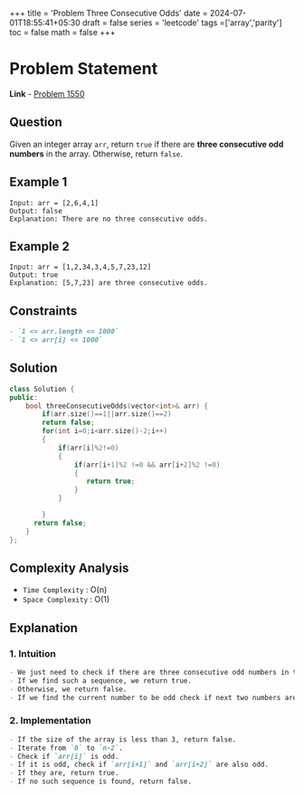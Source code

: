 +++
title = 'Problem Three Consecutive Odds'
date = 2024-07-01T18:55:41+05:30
draft = false
series = 'leetcode'
tags =['array','parity']
toc = false
math = false
+++

# Problem Statement

**Link** - [Problem 1550](https://leetcode.com/problems/three-consecutive-odds/description/)

## Question

Given an integer array `arr`, return `true` if there are **three consecutive odd numbers** in the array. Otherwise, return `false`.

## Example 1

```
Input: arr = [2,6,4,1]
Output: false
Explanation: There are no three consecutive odds.
```

## Example 2

```
Input: arr = [1,2,34,3,4,5,7,23,12]
Output: true
Explanation: [5,7,23] are three consecutive odds.
```

## Constraints

```markdown
- `1 <= arr.length <= 1000`
- `1 <= arr[i] <= 1000`
```

## Solution

```cpp
class Solution {
public:
    bool threeConsecutiveOdds(vector<int>& arr) {
        if(arr.size()==1||arr.size()==2)
        return false;
        for(int i=0;i<arr.size()-2;i++)
        {
            if(arr[i]%2!=0)
            {
                if(arr[i+1]%2 !=0 && arr[i+2]%2 !=0)
                {
                   return true;
                }
            }

        }
      return false;
    }
};
```

## Complexity Analysis

- `Time Complexity` : O(n)
- `Space Complexity` : O(1)

## Explanation

### 1. Intuition

```markdown
- We just need to check if there are three consecutive odd numbers in the array.
- If we find such a sequence, we return true.
- Otherwise, we return false.
- If we find the current number to be odd check if next two numbers are also odd.
```

### 2. Implementation

```markdown
- If the size of the array is less than 3, return false.
- Iterate from `0` to `n-2`.
- Check if `arr[i]` is odd.
- If it is odd, check if `arr[i+1]` and `arr[i+2]` are also odd.
- If they are, return true.
- If no such sequence is found, return false.
```
